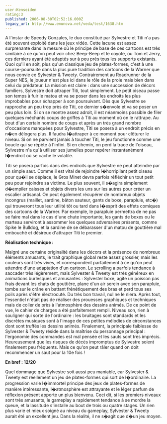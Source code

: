 ```yaml
---
user:Kenseiden
rating:3
published: 2006-08-30T02:52:16.000Z
legacy_url: http://www.emunova.net/veda/test/1638.htm
---
```

A l'instar de Speedy Gonzales, le duo constitué par Sylvestre et Titi n'a pas été souvent exploité dans les jeux vidéo. Cette lacune est assez surprenante dans la mesure où le principe de base de ces cartoons est très similaire à ce qu'on peut voir chez Beep-Beep et le coyote, ou Tom et Jerry, ces derniers ayant été adaptés sur à peu près tous les supports existants. Quoi qu'il en soit, plus qu'un classique jeu de plates-formes, c'est à une course-poursuite dans la plus pure tradition des cartoons de la Warner que nous convie ce Sylvester & Tweety. Contrairement au Roadrunner de la Super NES, le joueur n'est plus ici dans le rôle de la proie mais bien dans celui du prédateur. La mission est claire : dans une succession de décors familiers, Sylvestre doit attraper Titi, tout simplement. Le petit oiseau passe son temps à fuir le matou et va se poser dans les endroits les plus improbables pour échapper à son poursuivant. Dès que Sylvestre se rapproche un peu trop près de Titi, ce dernier s�envole et va se poser un peu plus loin. Si on se montre assez adroit, il est néanmoins possible de filer quelques méchants coups de griffes à Titi au moment où on le rattrape. Au bout d'un certain nombre de coups et après un très grand nombre d'occasions manquées pour Sylvestre, Titi se posera à un endroit précis en n�en délogera plus. Il faudra l�attraper à ce moment pour clôturer le niveau. Si on ne parvient jamais à toucher Titi, le jeu fonctionne comme une boucle qui se répète à l'infini. Si en chemin, on perd la trace de l'oiseau, Sylvestre n'a qu'à utiliser ses jumelles pour repérer instantanément l�endroit où se cache le volatile.  

  

Titi se posera parfois dans des endroits que Sylvestre ne peut atteindre par un simple saut. Comme il est vital de rejoindre l�horripilant petit oiseau pour qu�il se déplace, le Gros Minet devra parfois réfléchir un tout petit peu pour rejoindre sa victime. Le plus souvent, il s�agira simplement d�empiler caisses et objets divers les uns sur les autres pour créer un escalier artisanal. On peut également récupérer de nombreux objets incongrus (maillet, sardine, bâton sauteur, gants de boxe, parapluie, etc�) qui trouveront tous leur utilité tôt ou tard dans l�esprit des effets comiques des cartoons de la Warner. Par exemple, le parapluie permettra de ne pas se faire mal dans le cas d'une chute importante, les gants de boxes ou le marteau serviront à assommer les quelques adversaires présents, comme Spike le Bulldog, et la sardine de se débarasser d'un matou de gouttière mal embouché et désireux d'attraper Titi le premier.  

  

**Réalisation technique :**  

Malgré une certaine originalité dans les décors et la présence de nombreux éléments amusants, le trait graphique global reste assez grossier, mais les couleurs sont très vives, et correspondent parfaitement à ce qu'on peut attendre d'une adaptation d'un cartoon. Le scrolling a parfois tendance à saccader très légèrement, mais Sylvester & Tweety est très généreux en animations burlesques et amusantes : Sylvester boxe, agite un poisson pas frais devant les chats de gouttière, plane d'un air serein avec son parapluie, tombe sur le crâne en battant frénétiquement des bras et perd tous ses poils après s'être électrocuté. Du très bon travail, nul ne le niera. Après tout, l'essentiel n'était pas de réaliser des prouesses graphiques et techniques mais de coller de près à l'atmosphère des dessins animés. De ce point de vue, le cahier de charges a été parfaitement rempli. Niveau son, rien à souligner qui sorte de l'ordinaire : les bruitages sont standards et les discrètes musiques sont à l'image de ces petites mélodies de circonstances dont sont truffés les dessins animés. Finalement, la principale faiblesse de Sylvester & Tweety réside dans la maîtrise du personnage principal : l'ergonomie des commandes est mal pensée et les sauts sont très imprécis. Heureusement que les risques de décès impromptus de Sylvestre soient finalement peu fréquents. Mais ce qu'on peut râler quand on doit recommencer un saut pour la 10e fois !  

  

**En bref : 12/20**  

Quel dommage que Sylvestre soit aussi peu maniable, car Sylvester & Tweety est réellement un jeu de plates-formes qui sort de l�ordinaire. La progression varie l�immortel principe des jeux de plates-formes de manière intéressante, l�atmosphère est attrayante et le léger parfum de réflexion présent apporte un plus bienvenu. Ceci dit, si les premiers niveaux sont très amusants, le gameplay a rapidement tendance à se mordre la queue, et la lassitude s'installe au bout de trois ou quatre stages. Un rien plus varié et mieux soigné au niveau du gameplay, Sylvester & Tweety aurait été un excellent jeu. Dans la réalité, il ne s�agit que d�un jeu moyen.